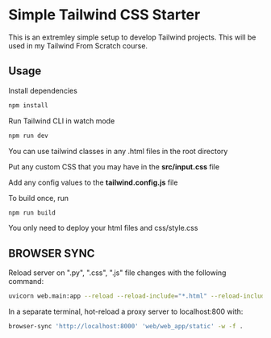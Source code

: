 # Simple Tailwind CSS Starter

This is an extremley simple setup to develop Tailwind projects. This will be used in my Tailwind From Scratch course.

## Usage

Install dependencies

```bash
npm install
```

Run Tailwind CLI in watch mode

```bash
npm run dev
```

You can use tailwind classes in any .html files in the root directory

Put any custom CSS that you may have in the **src/input.css** file

Add any config values to the **tailwind.config.js** file

To build once, run

```bash
npm run build
```

You only need to deploy your html files and css/style.css

## BROWSER SYNC

Reload server on ".py", ".css", ".js" file changes with the following command:

```bash
uvicorn web.main:app --reload --reload-include="*.html" --reload-include="*.css" --reload-include="*.js"
```

In a separate terminal, hot-reload a proxy server to localhost:800 with:

```bash
browser-sync 'http://localhost:8000' 'web/web_app/static' -w -f .
```
